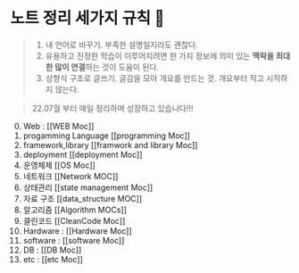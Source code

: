 


# 노트 정리 세가지 규칙 🌱

> 1. 내 언어로 바꾸기. 부족한 설명일지라도 괜찮다. 
> 2. 유용하고 진정한 학습이 이루어지려면 한 가지 정보에 의미 있는 **맥락을 최대한 많이 연결**하는 것이 도움이 된다.
> 3. 상향식 구조로 글쓰기. 글감을 모아 개요를 만드는 것. 개요부터 적고 시작하지 않는다.


> 22.07월 부터 매일 정리하며 성장하고 있습니다!!!



0. Web : [[WEB Moc]]
1.  progamming Language [[programming Moc]]    
 2. framework,library  [[framwork and library Moc]]        
 3. deployment      [[deployment Moc]]       
 4. 운영체제 [[OS Moc]]         
 5. 네트워크 [[Network MOC]]       
 6. 상태관리 [[state management Moc]]                       
 7. 자료 구조 [[data_structure MOC]]    
 8. 알고리즘  [[Algorithm MOCs]]
 9. 클린코드 [[CleanCode Moc]]      
 10. Hardware : [[Hardware Moc]]
 11. software : [[software Moc]]
 12. DB : [[DB Moc]]
 13. etc : [[etc Moc]]










